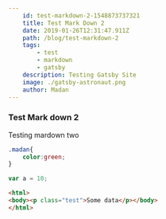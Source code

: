 ```yaml
---
    id: test-markdown-2-1548873737321
    title: Test Mark Down 2
    date: 2019-01-26T12:31:47.911Z
    path: /blog/test-markdown-2
    tags:
        - test
        - markdown
        - gatsby
    description: Testing Gatsby Site
    image: ./gatsby-astronaut.png
    author: Madan
---
```


### Test Mark down 2

Testing mardown two

```css
.madan{
    color:green;
}
```

```js
var a = 10;
```

```html
<html>
<body><p class="test">Some data</p></body>
</html>
```